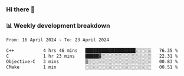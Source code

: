 ### Hi there 👋

### 📊 Weekly development breakdown
<!--START_SECTION:waka-->

```txt
From: 16 April 2024 - To: 23 April 2024

C++           4 hrs 46 mins   ███████████████████░░░░░░   76.35 %
C             1 hr 23 mins    █████▓░░░░░░░░░░░░░░░░░░░   22.31 %
Objective-C   3 mins          ▒░░░░░░░░░░░░░░░░░░░░░░░░   00.83 %
CMake         1 min           ░░░░░░░░░░░░░░░░░░░░░░░░░   00.51 %
```

<!--END_SECTION:waka-->
